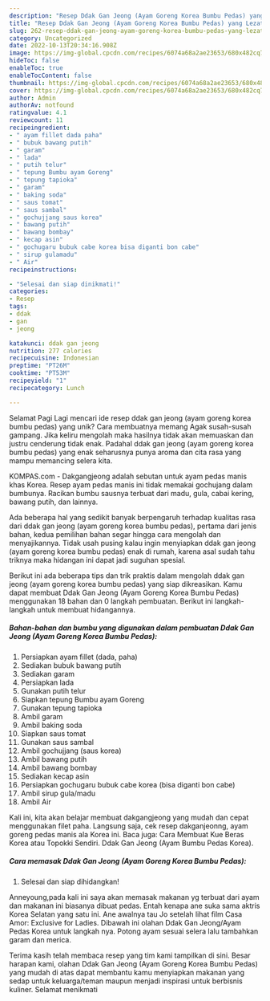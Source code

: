 ```yaml
---
description: "Resep Ddak Gan Jeong (Ayam Goreng Korea Bumbu Pedas) yang Lezat, Lezat"
title: "Resep Ddak Gan Jeong (Ayam Goreng Korea Bumbu Pedas) yang Lezat, Lezat"
slug: 262-resep-ddak-gan-jeong-ayam-goreng-korea-bumbu-pedas-yang-lezat-lezat
category: Uncategorized
date: 2022-10-13T20:34:16.908Z
image: https://img-global.cpcdn.com/recipes/6074a68a2ae23653/680x482cq70/ddak-gan-jeong-ayam-goreng-korea-bumbu-pedas-foto-resep-utama.jpg
hideToc: false
enableToc: true
enableTocContent: false
thumbnail: https://img-global.cpcdn.com/recipes/6074a68a2ae23653/680x482cq70/ddak-gan-jeong-ayam-goreng-korea-bumbu-pedas-foto-resep-utama.jpg
cover: https://img-global.cpcdn.com/recipes/6074a68a2ae23653/680x482cq70/ddak-gan-jeong-ayam-goreng-korea-bumbu-pedas-foto-resep-utama.jpg
author: Admin
authorAv: notfound
ratingvalue: 4.1
reviewcount: 11
recipeingredient:
- " ayam fillet dada paha"
- " bubuk bawang putih"
- " garam"
- " lada"
- " putih telur"
- " tepung Bumbu ayam Goreng"
- " tepung tapioka"
- " garam"
- " baking soda"
- " saus tomat"
- " saus sambal"
- " gochujjang saus korea"
- " bawang putih"
- " bawang bombay"
- " kecap asin"
- " gochugaru bubuk cabe korea bisa diganti bon cabe"
- " sirup gulamadu"
- " Air"
recipeinstructions:

- "Selesai dan siap dinikmati!"
categories:
- Resep
tags:
- ddak
- gan
- jeong

katakunci: ddak gan jeong 
nutrition: 277 calories
recipecuisine: Indonesian
preptime: "PT26M"
cooktime: "PT53M"
recipeyield: "1"
recipecategory: Lunch

---
```



Selamat Pagi Lagi mencari ide resep ddak gan jeong (ayam goreng korea bumbu pedas) yang unik? Cara membuatnya memang Agak susah-susah gampang. Jika keliru mengolah maka hasilnya tidak akan memuaskan dan justru cenderung tidak enak. Padahal ddak gan jeong (ayam goreng korea bumbu pedas) yang enak seharusnya punya aroma dan cita rasa yang mampu memancing selera kita.


KOMPAS.com - Dakgangjeong adalah sebutan untuk ayam pedas manis khas Korea. Resep ayam pedas manis ini tidak memakai gochujang dalam bumbunya. Racikan bumbu sausnya terbuat dari madu, gula, cabai kering, bawang putih, dan lainnya.

Ada beberapa hal yang sedikit banyak berpengaruh terhadap kualitas rasa dari ddak gan jeong (ayam goreng korea bumbu pedas), pertama dari jenis bahan, kedua pemilihan bahan segar hingga cara mengolah dan menyajikannya. Tidak usah pusing kalau ingin menyiapkan ddak gan jeong (ayam goreng korea bumbu pedas) enak di rumah, karena asal sudah tahu triknya maka hidangan ini dapat jadi suguhan spesial.


Berikut ini ada beberapa tips dan trik praktis dalam mengolah ddak gan jeong (ayam goreng korea bumbu pedas) yang siap dikreasikan. Kamu dapat membuat Ddak Gan Jeong (Ayam Goreng Korea Bumbu Pedas) menggunakan 18 bahan dan 0 langkah pembuatan. Berikut ini langkah-langkah untuk membuat hidangannya.

<!--inarticleads1-->

##### Bahan-bahan dan bumbu yang digunakan dalam pembuatan Ddak Gan Jeong (Ayam Goreng Korea Bumbu Pedas):

1. Persiapkan  ayam fillet (dada, paha)
1. Sediakan  bubuk bawang putih
1. Sediakan  garam
1. Persiapkan  lada
1. Gunakan  putih telur
1. Siapkan  tepung Bumbu ayam Goreng
1. Gunakan  tepung tapioka
1. Ambil  garam
1. Ambil  baking soda
1. Siapkan  saus tomat
1. Gunakan  saus sambal
1. Ambil  gochujjang (saus korea)
1. Ambil  bawang putih
1. Ambil  bawang bombay
1. Sediakan  kecap asin
1. Persiapkan  gochugaru bubuk cabe korea (bisa diganti bon cabe)
1. Ambil  sirup gula/madu
1. Ambil  Air


Kali ini, kita akan belajar membuat dakgangjeong yang mudah dan cepat menggunakan filet paha. Langsung saja, cek resep dakganjeonng, ayam goreng pedas manis ala Korea ini. Baca juga: Cara Membuat Kue Beras Korea atau Topokki Sendiri. Ddak Gan Jeong (Ayam Bumbu Pedas Korea). 

<!--inarticleads2-->

##### Cara memasak Ddak Gan Jeong (Ayam Goreng Korea Bumbu Pedas):


1. Selesai dan siap dihidangkan!

Anneyoung,pada kali ini saya akan memasak makanan yg terbuat dari ayam dan makanan ini biasanya dibuat pedas. Entah kenapa ane suka sama aktris Korea Selatan yang satu ini. Ane awalnya tau Jo setelah lihat film Casa Amor: Exclusive for Ladies. Dibawah ini olahan Ddak Gan Jeong/Ayam Pedas Korea untuk langkah nya. Potong ayam sesuai selera lalu tambahkan garam dan merica. 

Terima kasih telah membaca resep yang tim kami tampilkan di sini. Besar harapan kami, olahan Ddak Gan Jeong (Ayam Goreng Korea Bumbu Pedas) yang mudah di atas dapat membantu kamu menyiapkan makanan yang sedap untuk keluarga/teman maupun menjadi inspirasi untuk berbisnis kuliner. Selamat menikmati
